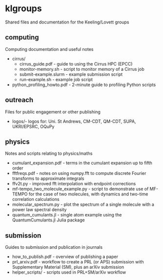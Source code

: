 # klgroups
Shared files and documentation for the Keeling/Lovett groups

## computing
Computing documentation and useful notes
- cirrus/
    - cirrus_guide.pdf - guide to using the Cirrus HPC (EPCC)
    - monitor-memory.sh - script to monitor memory of a Cirrus job
    - submit-example.slurm - example submission script
    - run-example.sh - example job script
- python_profiling_howto.pdf - 2-minute guide to profiling Python scripts

## outreach
Files for public engagement or other publishing  
- logos/-  logos for: Uni. St Andrews, CM-CDT, QM-CDT, SUPA, UKRI/EPSRC, OQuPy

## physics
Notes and scripts relating to physics/maths
- cumulant_expansion.pdf - terms in the cumulant expansion up to fifth order 
- fftfreqs.pdf - notes on using numpy.fft to compute discrete Fourier transforms 
  to approximate integrals
- ffv2t.py - improved fft interpolation with endpoint corrections
- mf-tempo_two_molecule_example.py - script to demonstrate use of MF-TEMPO for
  the case of two molecules, with dynamics and two-time correlation calculations
- molecular_spectrum.py - plot the spectrum of a single molecule with a power 
  law spectral density
- quantum_cumulants.jl - single atom example using the QuantumCumulants.jl Julia 
  package

## submission
Guides to submission and publication in journals
- how_to_publish.pdf - overview of publishing a paper
- prl_arxiv.pdf - workflow to create a PRL (or APS) submission with 
  Supplementary Material (SM), plus an arXiv submission
- helper_scripts/ - scripts used in PRL+SM/arXiv workflow

